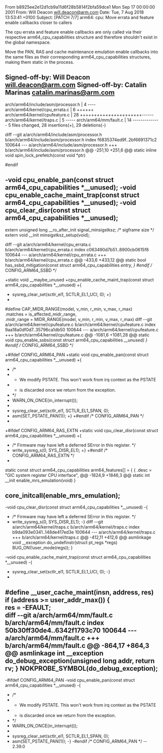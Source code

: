 From b8925ee2e12d1cb9a11d6f28b5814f2bfa59dce1 Mon Sep 17 00:00:00 2001
From: Will Deacon <will.deacon@arm.com>
Date: Tue, 7 Aug 2018 13:53:41 +0100
Subject: [PATCH 7/7] arm64: cpu: Move errata and feature enable callbacks
 closer to callers

The cpu errata and feature enable callbacks are only called via their
respective arm64_cpu_capabilities structure and therefore shouldn't
exist in the global namespace.

Move the PAN, RAS and cache maintenance emulation enable callbacks into
the same files as their corresponding arm64_cpu_capabilities structures,
making them static in the process.

Signed-off-by: Will Deacon <will.deacon@arm.com>
Signed-off-by: Catalin Marinas <catalin.marinas@arm.com>
---
 arch/arm64/include/asm/processor.h |  4 ----
 arch/arm64/kernel/cpu_errata.c     |  6 ++++++
 arch/arm64/kernel/cpufeature.c     | 28 ++++++++++++++++++++++------
 arch/arm64/kernel/traps.c          |  5 -----
 arch/arm64/mm/fault.c              | 14 --------------
 5 files changed, 28 insertions(+), 29 deletions(-)

diff --git a/arch/arm64/include/asm/processor.h b/arch/arm64/include/asm/processor.h
index f6835374ed9f..2bf6691371c2 100644
--- a/arch/arm64/include/asm/processor.h
+++ b/arch/arm64/include/asm/processor.h
@@ -251,10 +251,6 @@ static inline void spin_lock_prefetch(const void *ptr)
 
 #endif
 
-void cpu_enable_pan(const struct arm64_cpu_capabilities *__unused);
-void cpu_enable_cache_maint_trap(const struct arm64_cpu_capabilities *__unused);
-void cpu_clear_disr(const struct arm64_cpu_capabilities *__unused);
-
 extern unsigned long __ro_after_init signal_minsigstksz; /* sigframe size */
 extern void __init minsigstksz_setup(void);
 
diff --git a/arch/arm64/kernel/cpu_errata.c b/arch/arm64/kernel/cpu_errata.c
index c063490d7b51..8900cb0615f8 100644
--- a/arch/arm64/kernel/cpu_errata.c
+++ b/arch/arm64/kernel/cpu_errata.c
@@ -433,6 +433,12 @@ static bool has_ssbd_mitigation(const struct arm64_cpu_capabilities *entry,
 }
 #endif	/* CONFIG_ARM64_SSBD */
 
+static void __maybe_unused
+cpu_enable_cache_maint_trap(const struct arm64_cpu_capabilities *__unused)
+{
+	sysreg_clear_set(sctlr_el1, SCTLR_EL1_UCI, 0);
+}
+
 #define CAP_MIDR_RANGE(model, v_min, r_min, v_max, r_max)	\
 	.matches = is_affected_midr_range,			\
 	.midr_range = MIDR_RANGE(model, v_min, r_min, v_max, r_max)
diff --git a/arch/arm64/kernel/cpufeature.c b/arch/arm64/kernel/cpufeature.c
index 9aa18a0df0d7..35796ca1db50 100644
--- a/arch/arm64/kernel/cpufeature.c
+++ b/arch/arm64/kernel/cpufeature.c
@@ -1081,6 +1081,28 @@ static void cpu_enable_ssbs(const struct arm64_cpu_capabilities *__unused)
 }
 #endif /* CONFIG_ARM64_SSBD */
 
+#ifdef CONFIG_ARM64_PAN
+static void cpu_enable_pan(const struct arm64_cpu_capabilities *__unused)
+{
+	/*
+	 * We modify PSTATE. This won't work from irq context as the PSTATE
+	 * is discarded once we return from the exception.
+	 */
+	WARN_ON_ONCE(in_interrupt());
+
+	sysreg_clear_set(sctlr_el1, SCTLR_EL1_SPAN, 0);
+	asm(SET_PSTATE_PAN(1));
+}
+#endif /* CONFIG_ARM64_PAN */
+
+#ifdef CONFIG_ARM64_RAS_EXTN
+static void cpu_clear_disr(const struct arm64_cpu_capabilities *__unused)
+{
+	/* Firmware may have left a deferred SError in this register. */
+	write_sysreg_s(0, SYS_DISR_EL1);
+}
+#endif /* CONFIG_ARM64_RAS_EXTN */
+
 static const struct arm64_cpu_capabilities arm64_features[] = {
 	{
 		.desc = "GIC system register CPU interface",
@@ -1824,9 +1846,3 @@ static int __init enable_mrs_emulation(void)
 }
 
 core_initcall(enable_mrs_emulation);
-
-void cpu_clear_disr(const struct arm64_cpu_capabilities *__unused)
-{
-	/* Firmware may have left a deferred SError in this register. */
-	write_sysreg_s(0, SYS_DISR_EL1);
-}
diff --git a/arch/arm64/kernel/traps.c b/arch/arm64/kernel/traps.c
index b9da093e0341..148de417ed3e 100644
--- a/arch/arm64/kernel/traps.c
+++ b/arch/arm64/kernel/traps.c
@@ -412,11 +412,6 @@ asmlinkage void __exception do_undefinstr(struct pt_regs *regs)
 	BUG_ON(!user_mode(regs));
 }
 
-void cpu_enable_cache_maint_trap(const struct arm64_cpu_capabilities *__unused)
-{
-	sysreg_clear_set(sctlr_el1, SCTLR_EL1_UCI, 0);
-}
-
 #define __user_cache_maint(insn, address, res)			\
 	if (address >= user_addr_max()) {			\
 		res = -EFAULT;					\
diff --git a/arch/arm64/mm/fault.c b/arch/arm64/mm/fault.c
index 50b30ff30de4..6342f1793c70 100644
--- a/arch/arm64/mm/fault.c
+++ b/arch/arm64/mm/fault.c
@@ -864,17 +864,3 @@ asmlinkage int __exception do_debug_exception(unsigned long addr,
 	return rv;
 }
 NOKPROBE_SYMBOL(do_debug_exception);
-
-#ifdef CONFIG_ARM64_PAN
-void cpu_enable_pan(const struct arm64_cpu_capabilities *__unused)
-{
-	/*
-	 * We modify PSTATE. This won't work from irq context as the PSTATE
-	 * is discarded once we return from the exception.
-	 */
-	WARN_ON_ONCE(in_interrupt());
-
-	sysreg_clear_set(sctlr_el1, SCTLR_EL1_SPAN, 0);
-	asm(SET_PSTATE_PAN(1));
-}
-#endif /* CONFIG_ARM64_PAN */
-- 
2.39.0

